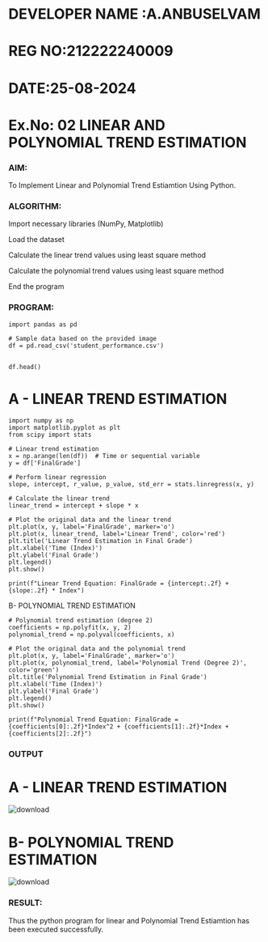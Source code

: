 # DEVELOPER NAME :A.ANBUSELVAM
# REG NO:212222240009
# DATE:25-08-2024

# Ex.No: 02 LINEAR AND POLYNOMIAL TREND ESTIMATION

### AIM:
To Implement Linear and Polynomial Trend Estiamtion Using Python.

### ALGORITHM:
Import necessary libraries (NumPy, Matplotlib)

Load the dataset

Calculate the linear trend values using least square method

Calculate the polynomial trend values using least square method

End the program
### PROGRAM:
```
import pandas as pd

# Sample data based on the provided image
df = pd.read_csv('student_performance.csv')


df.head()
```

# A - LINEAR TREND ESTIMATION
```
import numpy as np
import matplotlib.pyplot as plt
from scipy import stats

# Linear trend estimation
x = np.arange(len(df))  # Time or sequential variable
y = df['FinalGrade']

# Perform linear regression
slope, intercept, r_value, p_value, std_err = stats.linregress(x, y)

# Calculate the linear trend
linear_trend = intercept + slope * x

# Plot the original data and the linear trend
plt.plot(x, y, label='FinalGrade', marker='o')
plt.plot(x, linear_trend, label='Linear Trend', color='red')
plt.title('Linear Trend Estimation in Final Grade')
plt.xlabel('Time (Index)')
plt.ylabel('Final Grade')
plt.legend()
plt.show()

print(f"Linear Trend Equation: FinalGrade = {intercept:.2f} + {slope:.2f} * Index")
```
B- POLYNOMIAL TREND ESTIMATION
```
# Polynomial trend estimation (degree 2)
coefficients = np.polyfit(x, y, 2)
polynomial_trend = np.polyval(coefficients, x)

# Plot the original data and the polynomial trend
plt.plot(x, y, label='FinalGrade', marker='o')
plt.plot(x, polynomial_trend, label='Polynomial Trend (Degree 2)', color='green')
plt.title('Polynomial Trend Estimation in Final Grade')
plt.xlabel('Time (Index)')
plt.ylabel('Final Grade')
plt.legend()
plt.show()

print(f"Polynomial Trend Equation: FinalGrade = {coefficients[0]:.2f}*Index^2 + {coefficients[1]:.2f}*Index + {coefficients[2]:.2f}")
```

### OUTPUT
# A - LINEAR TREND ESTIMATION
![download](https://github.com/user-attachments/assets/ba7841bb-e761-4e53-ac8a-2989b0ac4769)
# B- POLYNOMIAL TREND ESTIMATION
![download](https://github.com/user-attachments/assets/561e52e2-7b09-48b2-92bf-83d8c8579fb9)


### RESULT:
Thus the python program for linear and Polynomial Trend Estiamtion has been executed successfully.
